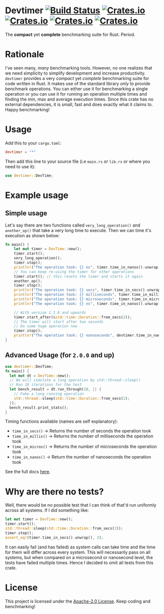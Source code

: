 # Devtimer [![Build Status](https://travis-ci.com/sntdevco/devtimer.svg?branch=master)](https://travis-ci.com/sntdevco/devtimer) [![Crates.io](https://img.shields.io/crates/v/devtimer)](https://crates.io/crates/devtimer) [![Crates.io](https://img.shields.io/badge/docs.rs-Docs-blue)](https://docs.rs/devtimer) [![Crates.io](https://img.shields.io/crates/d/devtimer)](https://crates.io/crates/devtimer) [![Crates.io](https://img.shields.io/crates/l/devtimer)](./LICENSE)
The **compact** yet **complete** benchmarking suite for Rust. Period.
# Rationale
I've seen many, _many_ benchmarking tools. However, no one realizes that we need simplicity to simplify development and increase productivity. 
`devtimer` provides a very _compact_ yet _complete_ benchmarking suite for code written in Rust. 
It makes use of the standard library _only_ to provide benchmark operations. 
You can either use it for benchmarking a single operation or you can use it for
running an operation multiple times and finding the min, max and average 
execution times. Since this crate has no external dependencies, it is small, 
fast and does exactly what it claims to. Happy benchmarking!

# Usage
Add this to your `cargo.toml`:
```toml
devtimer = "*"
```
Then add this line to your source file (i.e `main.rs` or `lib.rs` or where you need to use it):
```rust
use devtimer::DevTime;
```
# Example usage
## Simple usage
Let's say there are two functions called `very_long_operation()` and `another_op()` that take a very long time to execute. Then we can time it's execution as shown below:
```rust
fn main() {
    let mut timer = DevTime::new();
    timer.start();
    very_long_operation();
    timer.stop();
    println!("The operation took: {} ns", timer.time_in_nanos().unwrap());
    // You can keep re-using the timer for other operations
    timer.start(); // this resets the timer and starts it again
    another_op();
    timer.stop();
    println!("The operation took: {} secs", timer.time_in_secs().unwrap());
    println!("The operation took: {} milliseconds", timer.time_in_millis().unwrap());
    println!("The operation took: {} microseconds", timer.time_in_micros().unwrap());
    println!("The operation took: {} ns", timer.time_in_nanos().unwrap());

    // With version 1.1.0 and upwards
    timer.start_after(&std::time::Duration::from_secs(2));
    // The timer will start after two seconds
    // Do some huge operation now
    timer.stop();
    println!("The operation took: {} nanoseconds", devtimer.time_in_nanos().unwrap());
}
```
## Advanced Usage (for `2.0.0` and up)

```rust
use devtimer::DevTime;
fn main() {
  let mut dt = DevTime::new();
  // We will simulate a long operation by std::thread::sleep()
  // Run 10 iterations for the test
  let bench_result = dt.run_through(10, || {
    // Fake a long running operation
    std::thread::sleep(std::time::Duration::from_secs(1);
  });
  bench_result.print_stats();
}
```

Timing functions available (names are self explanatory):
- `time_in_secs()` -> Returns the number of seconds the operation took
- `time_in_millis()` -> Returns the number of milliseconds the operation took
- `time_in_micros()` -> Returns the number of microseconds the operation took
- `time_in_nanos()` -> Return the number of nanoseconds the operation took

See the full docs [here](https://docs.rs/devtimer).
# Why are there no tests?
Well, there would be no possible test that I can think of that'd run uniformly across all systems. If I did something like:
```rust
let mut timer = DevTime::new();
timer.start();
std::thread::sleep(std::time::Duration::from_secs(2));
timer.stop();
assert_eq!(timer.time_in_secs().unwrap(), 2);
```
It can easily fail (and has failed) as system calls can take time and the time for them will differ across every system. This will necessarily pass on all systems, but when compared on a microsecond or nanosecond level, the tests have failed multiple times. Hence I decided to omit all tests from this crate.
# License
This project is licensed under the [Apache-2.0 License](./LICENSE). Keep coding and benchmarking!

